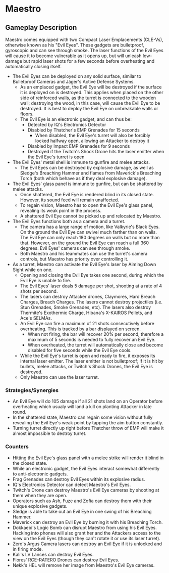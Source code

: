# Maestro

## Gameplay Description

Maestro comes equipped with two Compact Laser Emplacements (CLE-Vs), otherwise known as his "Evil Eyes". These gadgets are bulletproof, gyroscopic and can see through smoke. The laser functions of the Evil Eyes will cause it to become vulnerable as it opens up, but will unleash low-damage but rapid laser shots for a few seconds before overheating and automatically closing itself.

- The Evil Eyes can be deployed on any solid surface, similar to Bulletproof Cameras and Jäger's Active Defense Systems.
  - As an emplaced gadget, the Evil Eye will be destroyed if the surface it is deployed on is destroyed. This applies when placed on the other side of reinforced walls, as the turret is connected to the wooden wall; destroying the wood, in this case, will cause the Evil Eye to be destroyed. It is best to deploy the Evil Eye on unbreakable walls or floors.
  - The Evil Eye is an electronic gadget, and can thus be:
    - Detected by IQ's Electronics Detector
    - Disabled by Thatcher's EMP Grenades for 15 seconds
      - When disabled, the Evil Eye's turret will also be forcibly locked halfway open, allowing an Attacker to destroy it
    - Disabled by Impact EMP Grenades for 9 seconds
    - Destroyed if the Twitch's Shock Drone hits the laser emitter when the Evil Eye's turret is open
- The Evil Eyes' metal shell is immune to gunfire and melee attacks.
  - The Evil Eyes can be destroyed by explosive damage, as well as Sledge's Breaching Hammer and flames from Maverick's Breaching Torch (both which behave as if they deal explosive damage).
- The Evil Eyes' glass panel is immune to gunfire, but can be shattered by melee attacks.
  - Once shattered, the Evil Eye is rendered blind in its closed state. However, its sound feed will remain unaffected.
  - To regain vision, Maestro has to open the Evil Eye's glass panel, revealing its weak point in the process.
  - A shattered Evil Eye cannot be picked up and relocated by Maestro.
- The Evil Eyes functions both as a camera and a turret.
  - The camera has a large range of motion, like Valkyrie's Black Eyes. On the ground the Evil Eye can swivel much farther than on walls. The Evil Eye can only reach 180 degrees on walls but no more than that. However, on the ground the Evil Eye can reach a full 360 degrees. Evil Eyes' cameras can see through smoke.
  - Both Maestro and his teammates can use the turret's camera controls, but Maestro has priority over controlling it.
- As a turret, Maestro can activate the Evil Eye's laser by Aiming Down Sight while on one.
  - Opening and closing the Evil Eye takes one second, during which the Evil Eye is unable to fire.
  - The Evil Eyes' laser deals 5 damage per shot, shooting at a rate of 4 shots per second.
  - The lasers can destroy Attacker drones, Claymores, Hard Breach Charges, Breach Charges. The lasers cannot destroy projectiles (i.e. Stun Grenades, Smoke Grenades, etc). The lasers also destroy Thermite's Exothermic Charge, Hibana's X-KAIROS Pellets, and Ace's SELMAs.
  - An Evil Eye can fire a maximum of 21 shots consecutively before overheating. This is tracked by a bar displayed on screen.
    - When not firing, the bar will recover 20% per second, therefore a maximum of 5 seconds is needed to fully recover an Evil Eye.
    - When overheated, the turret will automatically close and become disabled for five seconds while the Evil Eye cools.
  - While the Evil Eye's turret is open and ready to fire, it exposes its internal laser emitter. The laser emitter is not bulletproof; if it is hit by bullets, melee attacks, or Twitch's Shock Drones, the Evil Eye is destroyed.
  - Only Maestro can use the laser turret.

### Strategies/Synergies

- An Evil Eye will do 105 damage if all 21 shots land on an Operator before overheating which usualy will land a kill on planting Attacker in late round.
- In the shattered state, Maestro can regain some vision without fully revealing the Evil Eye's weak point by tapping the aim button constantly.
- Turning turret directly up right before Thatcher throw of EMP will make it almost impossible to destroy turret.

### Counters

- Hitting the Evil Eye's glass panel with a melee strike will render it blind in the closed state.
- While an electronic gadget, the Evil Eyes interact somewhat differently to anti-electronic gadgets.
- Frag Grenades can destroy Evil Eyes within its explosive radius.
- IQ's Electronics Detector can detect Maestro's Evil Eyes.
- Twitch's Drone can destroy Maestro's Evil Eye cameras by shooting at them when they are open.
- Operators such as Ash, Fuze and Zofia can destroy them with their unique explosive gadgets.
- Sledge is able to take out an Evil Eye in one swing of his Breaching Hammer.
- Maverick can destroy an Evil Eye by burning it with his Breaching Torch.
- Dokkaebi's Logic Bomb can disrupt Maestro from using his Evil Eyes. Hacking into phones will also grant her and the Attackers access to the view on the Evil Eyes (though they can't rotate it or use its laser turret).
- Zero's Argus Camera lasers can destroy an Evil Eye if it is unlocked and in firing mode.
- Kali's LV Lances can destroy Evil Eyes.
- Flores' RCE-RATERO Drones can destroy Evil Eyes.
- Nøkk's HEL will remove her image from Maestro's Evil Eye cameras.
